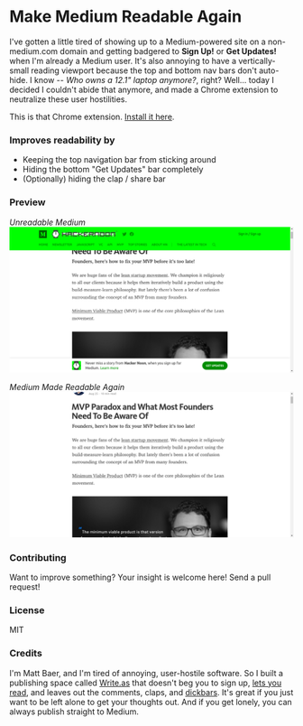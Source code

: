 Make Medium Readable Again
==========================

I've gotten a little tired of showing up to a Medium-powered site on a non-medium.com domain and getting badgered to **Sign Up!** or **Get Updates!** when I'm already a Medium user. It's also annoying to have a vertically-small reading viewport because the top and bottom nav bars don't auto-hide. I know -- _Who owns a 12.1" laptop anymore?_, right? Well... today I decided I couldn't abide that anymore, and made a Chrome extension to neutralize these user hostilities.

This is that Chrome extension. [Install it here](https://chrome.google.com/webstore/detail/kljjfejkagofbgklifblndjelgabcmig).

### Improves readability by

* Keeping the top navigation bar from sticking around
* Hiding the bottom "Get Updates" bar completely
* (Optionally) hiding the clap / share bar

### Preview

_Unreadable Medium_
![Medium: unreadable](before.png)

_Medium Made Readable Again_
![Medium Made Readable Again](after.png)

### Contributing

Want to improve something? Your insight is welcome here! Send a pull request!

### License

MIT

### Credits

I'm Matt Baer, and I'm tired of annoying, user-hostile software. So I built a publishing space called [Write.as](https://write.as) that doesn't beg you to sign up, [lets you read](https://read.write.as), and leaves out the comments, claps, and [dickbars](https://daringfireball.net/2017/06/medium_dickbars). It's great if you just want to be left alone to get your thoughts out. And if you get lonely, you can always publish straight to Medium.
